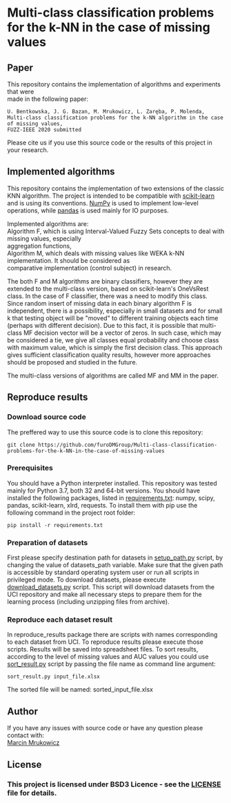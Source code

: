 # Multi-class classification problems for the k-NN in the case of missing values

## Paper
This repository contains the implementation of algorithms and experiments that were  
made in the following paper:
```
U. Bentkowska, J. G. Bazan, M. Mrukowicz, L. Zaręba, P. Molenda,
Multi-class classification problems for the k-NN algorithm in the case of missing values, 
FUZZ-IEEE 2020 submitted
```
Please cite us if you use this source code or the results of this project in your research.

## Implemented algorithms
This repository contains the implementation of two extensions of
the classic KNN algorithm. The project is intended to be compatible with [scikit-learn](https://scikit-learn.org/stable/)
and is using its conventions. [NumPy](https://numpy.org/) is used to implement low-level operations, while
[pandas](https://pandas.pydata.org/) is used mainly for IO purposes.

Implemented algorithms are:\
Algorithm F, which is using Interval-Valued Fuzzy Sets concepts to deal with missing values, especially  
aggregation functions, \
Algorithm M, which deals with missing values like WEKA k-NN implementation. It should be considered as  
comparative implementation (control subject) in research.

The both F and M algorithms are binary classifiers, however they are extended to
the multi-class version, based on scikit-learn's OneVsRest class. In the case of
F classifier, there was a need to modify this class. Since random insert of missing data in each binary algorithm F is independent,
there  is  a  possibility,  especially  in  small datasets and for small k that testing
object  will  be  "moved" to different training objects each time (perhaps with different decision).
Due to this fact, it is possible that multi-class MF decision vector will be a vector of zeros.
In such case, which may be considered a tie, we give all classes equal probability and choose class with maximum
value, which is simply the first decision class. This approach gives sufficient classification quality results, however more approaches
should be proposed and studied in the future.

The multi-class versions of algorithms are called MF and MM in the paper.

## Reproduce results

### Download source code
The preffered way to use this source code is to clone this repository:
```
git clone https://github.com/furoDMGroup/Multi-class-classification-problems-for-the-k-NN-in-the-case-of-missing-values
```

### Prerequisites
You should have a Python interpreter installed. This repository was tested mainly for
Python 3.7, both 32 and 64-bit versions.
You should have installed the following packages, listed in [requirements.txt](requirements.txt): numpy, scipy, pandas, scikit-learn, xlrd, requests.
To install them with pip use the following command in the project root folder:
```
pip install -r requirements.txt
```

### Preparation of datasets
First please specify destination path for datasets in [setup_path.py](reproduce_results/setup_path.py) script, by changing the value of datasets_path variable.
Make sure that the given path is accessible by standard operating system user or run all scripts in privileged mode.
To download datasets, please execute [download_datasets.py](reproduce_results/download_datasets.py) script. This script will download
datasets from the UCI repository and make all necessary steps to prepare them for the learning process (including unzipping files from archive).

### Reproduce each dataset result
In reproduce_results package there are scripts with names corresponding to each dataset from
UCI. To reproduce results please execute those scripts. Results will be saved into spreadsheet files.
To sort results, according to the level of missing values and AUC values you could use [sort_result.py](reproduce_results/sort_result.py)
script by passing the file name as command line argument:
```
sort_result.py input_file.xlsx
```
The sorted file will be named: sorted_input_file.xlsx

## Author
If you have any issues with source code or have any question please contact with:\
[Marcin Mrukowicz](https://github.com/MarcinMrukowicz)

## License

### This project is licensed under BSD3 Licence - see the [LICENSE](LICENSE) file for details.